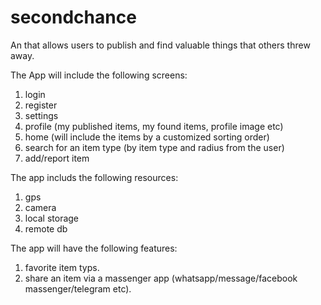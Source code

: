 # secondchance

An that allows users to publish and find valuable things that others threw away.

The App will include the following screens:
1. login
2. register
3. settings
4. profile (my published items, my found items, profile image etc)
5. home (will include the items by a customized sorting order)
6. search for an item type (by item type and radius from the user)
7. add/report item

The app includs the following resources:
1. gps
2. camera
3. local storage
4. remote db

The app will have the following features:
1. favorite item typs.
2. share an item via a massenger app (whatsapp/message/facebook massenger/telegram etc).

